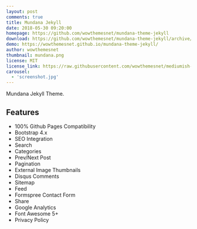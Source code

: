 ```yaml
---
layout: post
comments: true
title: Mundana Jekyll
date: 2018-05-30 09:20:00
homepage: https://github.com/wowthemesnet/mundana-theme-jekyll
download: https://github.com/wowthemesnet/mundana-theme-jekyll/archive/master.zip
demo: https://wowthemesnet.github.io/mundana-theme-jekyll/
author: wowthemesnet
thumbnail: mundana.png
license: MIT
license_link: https://raw.githubusercontent.com/wowthemesnet/mediumish-theme-jekyll/master/LICENSE.txt
carousel:
  - 'screenshot.jpg'
---
```


Mundana Jekyll Theme.

## Features

* 100% Github Pages Compatibility
* Bootstrap 4.x
* SEO Integration
* Search
* Categories
* Prev/Next Post
* Pagination
* External Image Thumbnails
* Disqus Comments
* Sitemap
* Feed
* Formspree Contact Form
* Share
* Google Analytics
* Font Awesome 5+
* Privacy Policy
